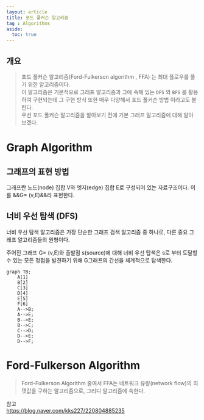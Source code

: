 ```yaml
---
layout: article
title: 포드 풀커슨 알고리즘
tag : Algorithms
aside:
  toc: true
---
```

## 개요
> 포드 풀커슨 알고리즘(Ford-Fulkerson algorithm , FFA) 는 최대 플로우를 풀기 위한 알고리즘이다.  
이 알고리즘은 기본적으로 그래프 알고리즘과 그에 속해 있는 `DFS` 와 `BFS` 를 활용하여 구현되는데 그 구현 방식 또한 매우 다양해서 포드 폴커슨 방법 이라고도 불린다.  
우선 포드 폴커슨 알고리즘을 알아보기 전에 기본 그래프 알고리즘에 대해 알아보겠다.

# Graph Algorithm

## 그래프의 표현 방법

그래프란 노드(node) 집합 V와 엣지(edge) 집합 E로 구성되어 있는 자료구조이다.  이를 &&G= (v,E)&&라 표현한다.



## 너비 우선 탐색 (DFS)

너비 우선 탐색 알고리즘은 가장 단순한 그래프 검색 알고리즘 중 하나로, 다른 중요 그래프 알고리즘들의 원형이다.  


주어진 그래프 G= (v,E)와 출발점 s(source)에 대해 너비 우선 탑색은 s로 부터 도달할 수 있는 모든 정점을 발견하기 위해 G그래프의 간선을 체계적으로 탐색한다.

```mermaid
graph TB;
    A[1]
    B[2]
    C[3]
    D[4]
    E[5]
    F[6]
    A-->B;
    A-->E;
    B-->E;
    B-->C;
    C-->D;
    D-->E;
    D-->F;
```


# Ford-Fulkerson Algorithm 

> Ford-Fulkerson Algorithm 줄여서 FFA는 네트워크 유량(network flow)의 최댓값을 구하는 알고리즘으로, 그리디 알고리즘에 속한다.




참고  
https://blog.naver.com/kks227/220804885235